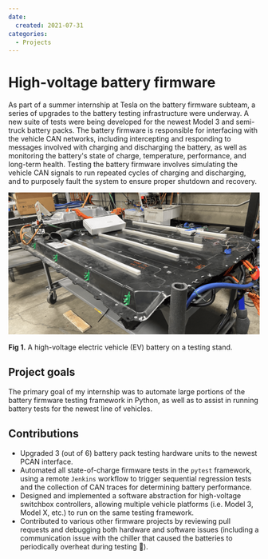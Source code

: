 ```yaml
---
date:
  created: 2021-07-31
categories:
  - Projects
---
```


# High-voltage battery firmware

As part of a summer internship at Tesla on the battery firmware subteam, a series of upgrades to the battery testing infrastructure were underway. A new suite of tests were being developed for the newest Model 3 and semi-truck battery packs. The battery firmware is responsible for interfacing with the vehicle CAN networks, including intercepting and responding to messages involved with charging and discharging the battery, as well as monitoring the battery's state of charge, temperature, performance, and long-term health. Testing the battery firmware involves simulating the vehicle CAN signals to run repeated cycles of charging and discharging, and to purposely fault the system to ensure proper shutdown and recovery.

![High-voltage EV battery](../../assets/tesla-preview.png)

**Fig 1.** A high-voltage electric vehicle (EV) battery on a testing stand.

<!-- more -->

## Project goals

The primary goal of my internship was to automate large portions of the battery firmware testing framework in Python, as well as to assist in running battery tests for the newest line of vehicles.

## Contributions

- Upgraded 3 (out of 6) battery pack testing hardware units to the newest PCAN interface.
- Automated all state-of-charge firmware tests in the `pytest` framework, using a remote `Jenkins` workflow to trigger sequential regression tests and the collection of CAN traces for determining battery performance.
- Designed and implemented a software abstraction for high-voltage switchbox controllers, allowing multiple vehicle platforms (i.e. Model 3, Model X, etc.) to run on the same testing framework.
- Contributed to various other firmware projects by reviewing pull requests and debugging both hardware and software issues (including a communication issue with the chiller that caused the batteries to periodically overheat during testing :fire_extinguisher:).
